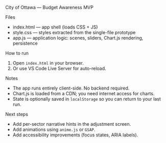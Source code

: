 City of Ottawa — Budget Awareness MVP

Files
- index.html — app shell (loads CSS + JS)
- style.css — styles extracted from the single-file prototype
- app.js — application logic: scenes, sliders, Chart.js rendering, persistence

How to run
1. Open `index.html` in your browser.
2. Or use VS Code Live Server for auto-reload.

Notes
- The app runs entirely client-side. No backend required.
- Chart.js is loaded from a CDN; you need internet access for charts.
- State is optionally saved in `localStorage` so you can return to your last run.

Next steps
- Add per-sector narrative hints in the adjustment screen.
- Add animations using `anime.js` or `GSAP`.
- Add accessibility improvements (focus states, ARIA labels).
